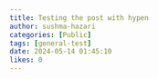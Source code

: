 ```yaml
---
title: Testing the post with hypen
author: sushma-hazari
categories: [Public]
tags: [general-test]
date: 2024-05-14 01:45:10 
likes: 0
---
```


